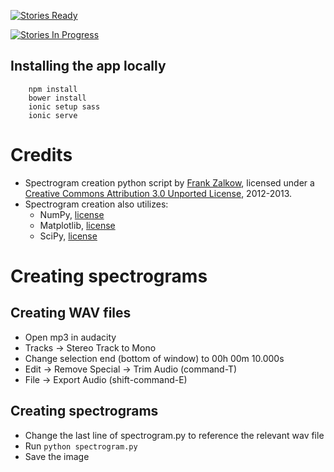 [![Stories Ready](https://badge.waffle.io/ProximityViz/soundscapes.svg?label=ready&title=Ready)](http://waffle.io/ProximityViz/soundscapes)

[![Stories In Progress](https://badge.waffle.io/ProximityViz/soundscapes.svg?label=in%20progress&title=In%20Progress)](http://waffle.io/ProximityViz/soundscapes)

## Installing the app locally
        npm install
        bower install
        ionic setup sass
        ionic serve

# Credits

* Spectrogram creation python script by [Frank Zalkow](http://www.frank-zalkow.de/en/code-snippets/create-audio-spectrograms-with-python.html?ckattempt=1), licensed under a [Creative Commons Attribution 3.0 Unported License](http://creativecommons.org/licenses/by/3.0/), 2012-2013.
* Spectrogram creation also utilizes:
	* NumPy, [license](http://www.numpy.org/license.html)
	* Matplotlib, [license](http://matplotlib.org/users/license.html)
	* SciPy, [license](http://scipy.org/scipylib/license.html)

# Creating spectrograms

## Creating WAV files
* Open mp3 in audacity
* Tracks -> Stereo Track to Mono
* Change selection end (bottom of window) to 00h 00m 10.000s
* Edit -> Remove Special -> Trim Audio (command-T)
* File -> Export Audio (shift-command-E)

## Creating spectrograms
* Change the last line of spectrogram.py to reference the relevant wav file
* Run `python spectrogram.py`
* Save the image
